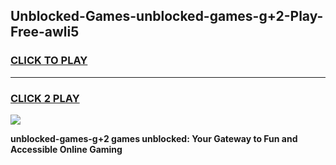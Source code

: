 
## Unblocked-Games-unblocked-games-g+2-Play-Free-awli5
<h3>
<a href="https://premium76.site?title=unblocked-games-g+2&ref=15A">CLICK TO PLAY</a></h3>
<hr>

<h3>
<a href="https://premium76.site?title=unblocked-games-g+2&ref=15A">CLICK 2 PLAY</a>
  
</h3>

<a href="https://premium76.site?title=unblocked-games-g+2&ref=15A"><img src="https://clearcache.store/games.png"></a>


**unblocked-games-g+2 games unblocked: Your Gateway to Fun and Accessible Online Gaming**

